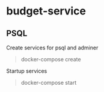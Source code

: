 # budget-service


## PSQL
Create services for psql and adminer
> docker-compose create

Startup services
> docker-compose start

